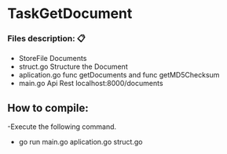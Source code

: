 # TaskGetDocument
### Files description: 📋

* StoreFile	       Documents 
* struct.go	       Structure the Document
* aplication.go		func getDocuments and func getMD5Checksum
* main.go         Api Rest localhost:8000/documents

## How to compile:

-Execute the following command.
* go run main.go aplication.go struct.go
